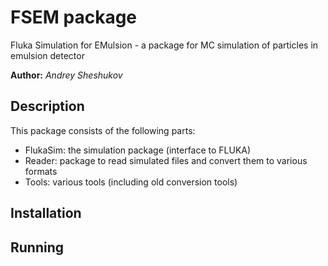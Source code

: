 FSEM package
====

Fluka Simulation for EMulsion - a package for MC simulation of particles in emulsion detector

**Author:** *Andrey Sheshukov*

Description
-----------

This package consists of the following parts:
 - FlukaSim: the simulation package (interface to FLUKA)
 - Reader: package to read simulated files and convert them to various formats
 - Tools: various tools (including old conversion tools)

Installation
-----------

Running
-----------

